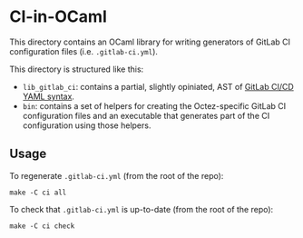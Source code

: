 # CI-in-OCaml

This directory contains an OCaml library for writing generators of
GitLab CI configuration files (i.e. `.gitlab-ci.yml`).

This directory is structured like this:

 - `lib_gitlab_ci`: contains a partial, slightly opiniated, AST of
   [GitLab CI/CD YAML syntax](https://docs.gitlab.com/ee/ci/yaml/).
 - `bin`: contains a set of helpers for creating the Octez-specific
   GitLab CI configuration files and an executable that generates part
   of the CI configuration using those helpers.

## Usage

To regenerate `.gitlab-ci.yml` (from the root of the repo):

    make -C ci all

To check that `.gitlab-ci.yml` is up-to-date (from the root of the repo):

    make -C ci check
